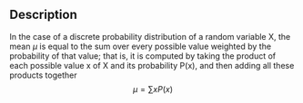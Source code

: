 ## Description
In the case of a discrete probability distribution of a random variable X, the mean $\mu$ is equal to the sum over every possible value weighted by the probability of that value; that is, it is computed by taking the product of each possible value x of X and its probability P(x), and then adding all these products together
$$\mu = \sum x P(x)$$

